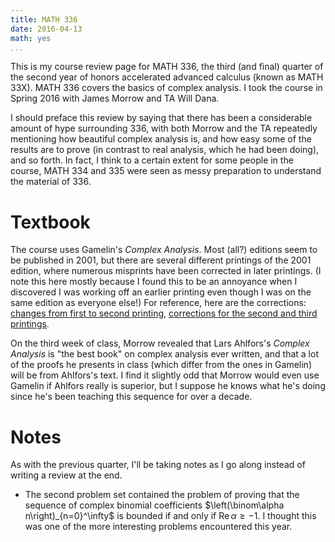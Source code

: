 ```yaml
---
title: MATH 336
date: 2016-04-13
math: yes
...
```


This is my course review page for MATH 336, the third (and final)
quarter of the second year of honors accelerated advanced calculus
(known as MATH 33X).  MATH 336 covers the basics of complex analysis. I
took the course in Spring 2016 with James Morrow and TA Will Dana.

I should preface this review by saying that there has been a
considerable amount of hype surrounding 336, with both Morrow and the TA
repeatedly mentioning how beautiful complex analysis is, and how easy
some of the results are to prove (in contrast to real analysis, which he
had been doing), and so forth. In fact, I think to a certain extent for
some people in the course, MATH 334 and 335 were seen as messy
preparation to understand the material of 336.

# Textbook

The course uses Gamelin's *Complex Analysis*.  Most (all?) editions seem
to be published in 2001, but there are several different printings of
the 2001 edition, where numerous misprints have been corrected in later
printings. (I note this here mostly because I found this to be an
annoyance when I discovered I was working off an earlier printing even
though I was on the same edition as everyone else!) For reference, here
are the corrections: [changes from first to second
printing](http://www.math.ucla.edu/~twg/changes.pdf), [corrections for
the second and third printings](http://www.math.ucla.edu/~twg/errata.pdf).

On the third week of class, Morrow revealed that Lars Ahlfors's *Complex
Analysis* is "the best book" on complex analysis ever written, and that
a lot of the proofs he presents in class (which differ from the ones in
Gamelin) will be from Ahlfors's text. I find it slightly odd that Morrow
would even use Gamelin if Ahlfors really is superior, but I suppose he
knows what he's doing since he's been teaching this sequence for over a
decade.

# Notes

As with the previous quarter, I'll be taking notes as I go along instead
of writing a review at the end.

- The second problem set contained the problem of proving that the
  sequence of complex binomial coefficients $\left(\binom\alpha
  n\right)_{n=0}^\infty$ is bounded if and only if $\mathop{\mathrm{Re}}
  \alpha \geq -1$.  I thought this was one of the more interesting
  problems encountered this year.
